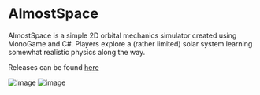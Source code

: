 # AlmostSpace
AlmostSpace is a simple 2D orbital mechanics simulator created using MonoGame and C#. Players explore a (rather limited) solar system learning somewhat realistic physics along the way.

Releases can be found [here](https://github.com/KCheck25/AlmostSpace/releases/latest)

![image](https://github.com/KCheck25/AlmostSpace/assets/91163059/d5f1b9b1-0472-443a-9a2c-996e347f23a7)
![image](https://github.com/KCheck25/AlmostSpace/assets/91163059/c03b14e4-7152-4f83-8ef6-9e6848b94c4a)
